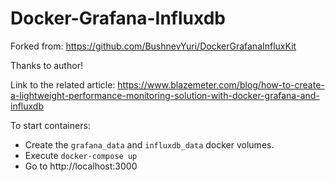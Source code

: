 # Docker-Grafana-Influxdb
Forked from:
https://github.com/BushnevYuri/DockerGrafanaInfluxKit

Thanks to author!

Link to the related article: 
https://www.blazemeter.com/blog/how-to-create-a-lightweight-performance-monitoring-solution-with-docker-grafana-and-influxdb

To start containers:

* Create the `grafana_data` and `influxdb_data` docker volumes.
* Execute `docker-compose up`
* Go to http://localhost:3000
